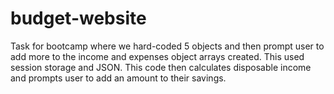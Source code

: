 # budget-website
Task for bootcamp where we hard-coded 5 objects and then prompt user to add more to the income and expenses object arrays created. This used session storage and JSON. This code then calculates disposable income and prompts user to add an amount to their savings. 
